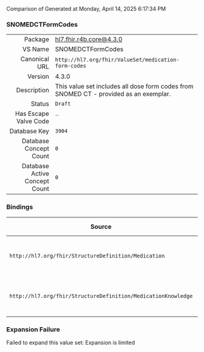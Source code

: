 Comparison of 
Generated at Monday, April 14, 2025 6:17:34 PM

### SNOMEDCTFormCodes

|      |     |
| ---: | --- |
| Package | hl7.fhir.r4b.core@4.3.0 |
| VS Name | SNOMEDCTFormCodes |
| Canonical URL | `http://hl7.org/fhir/ValueSet/medication-form-codes` |
| Version | 4.3.0 |
| Description | This value set includes all dose form codes from SNOMED CT - provided as an exemplar. |
| Status | `Draft` |
| Has Escape Valve Code | `` |
| Database Key | `3904` |
| Database Concept Count | `0` |
| Database Active Concept Count | `0` |
### Bindings

| Source | Element | Binding | Strength | Element Short |
| ------ | ------- | ------- | -------- | ------------- |
| `http://hl7.org/fhir/StructureDefinition/Medication` | `Medication.form` | `http://hl7.org/fhir/ValueSet/medication-form-codes` | `Example` | powder \| tablets \| capsule + |
| `http://hl7.org/fhir/StructureDefinition/MedicationKnowledge` | `MedicationKnowledge.doseForm` | `http://hl7.org/fhir/ValueSet/medication-form-codes` | `Example` | powder \| tablets \| capsule + |

### Expansion Failure

Failed to expand this value set: Expansion is limited
